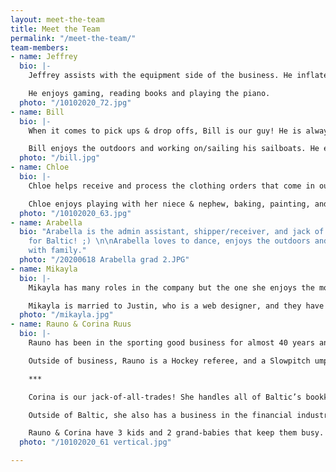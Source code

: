```yaml
---
layout: meet-the-team
title: Meet the Team
permalink: "/meet-the-team/"
team-members:
- name: Jeffrey
  bio: |-
    Jeffrey assists with the equipment side of the business. He inflates hundreds of balls and is our go-to heavy lifter.

    He enjoys gaming, reading books and playing the piano.
  photo: "/10102020_72.jpg"
- name: Bill
  bio: |-
    When it comes to pick ups & drop offs, Bill is our guy! He is always eager & ready to go, and will most likely be the guy to drop off at your location if we are sending something to you.

    Bill enjoys the outdoors and working on/sailing his sailboats. He enjoys spending time with his family and is always there to help someone out when they need.
  photo: "/bill.jpg"
- name: Chloe
  bio: |-
    Chloe helps receive and process the clothing orders that come in our doors. She assists with Team Order Management, and is a great asset to our Baltic team.

    Chloe enjoys playing with her niece & nephew, baking, painting, and studying astronomy. She is also a huge Marvel fan (really – if you want to know anything about Marvel, she most likely knows the answer!) and can quote most of the movies word for word.
  photo: "/10102020_63.jpg"
- name: Arabella
  bio: "Arabella is the admin assistant, shipper/receiver, and jack of all trades
    for Baltic! ;) \n\nArabella loves to dance, enjoys the outdoors and hanging out
    with family."
  photo: "/20200618 Arabella grad 2.JPG"
- name: Mikayla
  bio: |-
    Mikayla has many roles in the company but the one she enjoys the most is handling the art department. She also manages clothing orders, assists Corina in the Team Order Management department, and she is the email guro responding to the many Baltic emails.

    Mikayla is married to Justin, who is a web designer, and they have two young children. Outside of work, Mikayla holds an interior design certificate. She also likes to play piano and guitar, and is always practicing photography.
  photo: "/mikayla.jpg"
- name: Rauno & Corina Ruus
  bio: |-
    Rauno has been in the sporting good business for almost 40 years and loves every minute of it! Rauno's main role is being the "face of Baltic Athletics".  He enjoys getting out to see customers and has a gift for remembering names ;)

    Outside of business, Rauno is a Hockey referee, and a Slowpitch umpire. He loves being outside in the Summer doing almost anything from yard work, biking, tenting, fishing, kayaking.

    ***

    Corina is our jack-of-all-trades! She handles all of Baltic’s bookkeeping, as well as heads up the clothing orders and the Team Order Management (TOM) projects. You may also receive a response from Corina when you contact us via email.

    Outside of Baltic, she also has a business in the financial industry and in her "off-business time", she likes to scrapbook, read and travel.

    Rauno & Corina have 3 kids and 2 grand-babies that keep them busy.
  photo: "/10102020_61 vertical.jpg"

---
```

